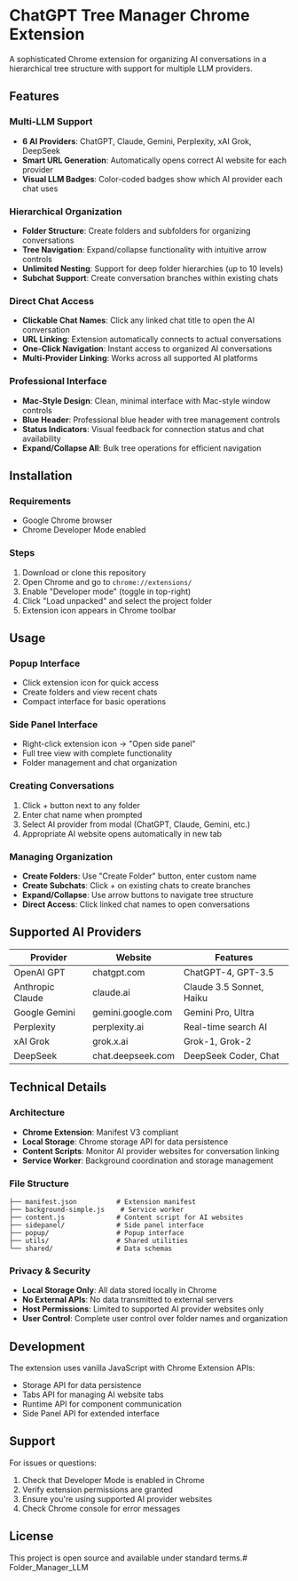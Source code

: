 # ChatGPT Tree Manager Chrome Extension

A sophisticated Chrome extension for organizing AI conversations in a hierarchical tree structure with support for multiple LLM providers.

## Features

### Multi-LLM Support
- **6 AI Providers**: ChatGPT, Claude, Gemini, Perplexity, xAI Grok, DeepSeek
- **Smart URL Generation**: Automatically opens correct AI website for each provider
- **Visual LLM Badges**: Color-coded badges show which AI provider each chat uses

### Hierarchical Organization  
- **Folder Structure**: Create folders and subfolders for organizing conversations
- **Tree Navigation**: Expand/collapse functionality with intuitive arrow controls
- **Unlimited Nesting**: Support for deep folder hierarchies (up to 10 levels)
- **Subchat Support**: Create conversation branches within existing chats

### Direct Chat Access
- **Clickable Chat Names**: Click any linked chat title to open the AI conversation
- **URL Linking**: Extension automatically connects to actual conversations
- **One-Click Navigation**: Instant access to organized AI conversations
- **Multi-Provider Linking**: Works across all supported AI platforms

### Professional Interface
- **Mac-Style Design**: Clean, minimal interface with Mac-style window controls
- **Blue Header**: Professional blue header with tree management controls
- **Status Indicators**: Visual feedback for connection status and chat availability
- **Expand/Collapse All**: Bulk tree operations for efficient navigation

## Installation

### Requirements
- Google Chrome browser
- Chrome Developer Mode enabled

### Steps
1. Download or clone this repository
2. Open Chrome and go to `chrome://extensions/`
3. Enable "Developer mode" (toggle in top-right)
4. Click "Load unpacked" and select the project folder
5. Extension icon appears in Chrome toolbar

## Usage

### Popup Interface
- Click extension icon for quick access
- Create folders and view recent chats
- Compact interface for basic operations

### Side Panel Interface  
- Right-click extension icon → "Open side panel"
- Full tree view with complete functionality
- Folder management and chat organization

### Creating Conversations
1. Click + button next to any folder
2. Enter chat name when prompted
3. Select AI provider from modal (ChatGPT, Claude, Gemini, etc.)
4. Appropriate AI website opens automatically in new tab

### Managing Organization
- **Create Folders**: Use "Create Folder" button, enter custom name
- **Create Subchats**: Click + on existing chats to create branches
- **Expand/Collapse**: Use arrow buttons to navigate tree structure
- **Direct Access**: Click linked chat names to open conversations

## Supported AI Providers

| Provider | Website | Features |
|----------|---------|----------|
| OpenAI GPT | chatgpt.com | ChatGPT-4, GPT-3.5 |
| Anthropic Claude | claude.ai | Claude 3.5 Sonnet, Haiku |
| Google Gemini | gemini.google.com | Gemini Pro, Ultra |
| Perplexity | perplexity.ai | Real-time search AI |
| xAI Grok | grok.x.ai | Grok-1, Grok-2 |  
| DeepSeek | chat.deepseek.com | DeepSeek Coder, Chat |

## Technical Details

### Architecture
- **Chrome Extension**: Manifest V3 compliant
- **Local Storage**: Chrome storage API for data persistence
- **Content Scripts**: Monitor AI provider websites for conversation linking
- **Service Worker**: Background coordination and storage management

### File Structure
```
├── manifest.json          # Extension manifest
├── background-simple.js    # Service worker
├── content.js             # Content script for AI websites
├── sidepanel/             # Side panel interface
├── popup/                 # Popup interface  
├── utils/                 # Shared utilities
└── shared/                # Data schemas
```

### Privacy & Security
- **Local Storage Only**: All data stored locally in Chrome
- **No External APIs**: No data transmitted to external servers
- **Host Permissions**: Limited to supported AI provider websites only
- **User Control**: Complete user control over folder names and organization

## Development

The extension uses vanilla JavaScript with Chrome Extension APIs:
- Storage API for data persistence  
- Tabs API for managing AI website tabs
- Runtime API for component communication
- Side Panel API for extended interface

## Support

For issues or questions:
1. Check that Developer Mode is enabled in Chrome
2. Verify extension permissions are granted  
3. Ensure you're using supported AI provider websites
4. Check Chrome console for error messages

## License

This project is open source and available under standard terms.# Folder_Manager_LLM
